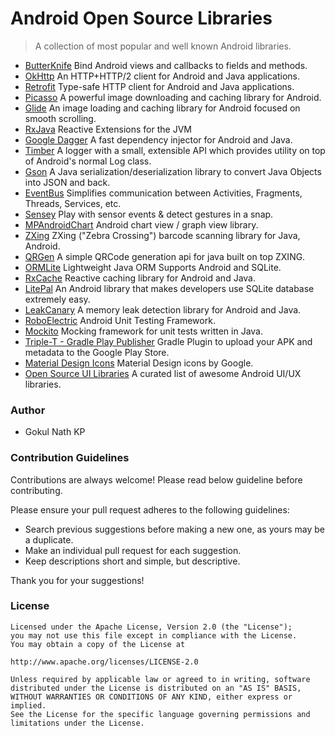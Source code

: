 # Android Open Source Libraries

> A collection of most popular and well known Android libraries.

- [ButterKnife](https://github.com/JakeWharton/butterknife) Bind Android views and callbacks to fields and methods.
- [OkHttp](https://github.com/square/okhttp) An HTTP+HTTP/2 client for Android and Java applications.
- [Retrofit](https://github.com/square/retrofit) Type-safe HTTP client for Android and Java applications.
- [Picasso](https://github.com/square/picasso) A powerful image downloading and caching library for Android.
- [Glide](https://github.com/bumptech/glide) An image loading and caching library for Android focused on smooth scrolling.
- [RxJava](https://github.com/ReactiveX/RxJava) Reactive Extensions for the JVM
- [Google Dagger](https://github.com/google/dagger) A fast dependency injector for Android and Java.
- [Timber](https://github.com/JakeWharton/timber) A logger with a small, extensible API which provides utility on top of Android's normal Log class.
- [Gson](https://github.com/google/gson) A Java serialization/deserialization library to convert Java Objects into JSON and back.
- [EventBus](https://github.com/greenrobot/EventBus) Simplifies communication between Activities, Fragments, Threads, Services, etc. 
- [Sensey](https://github.com/nisrulz/sensey) Play with sensor events & detect gestures in a snap.
- [MPAndroidChart](https://github.com/PhilJay/MPAndroidChart) Android chart view / graph view library.
- [ZXing](https://github.com/zxing/zxing) ZXing ("Zebra Crossing") barcode scanning library for Java, Android.
- [QRGen](https://github.com/kenglxn/QRGen) A simple QRCode generation api for java built on top ZXING.
- [ORMLite](http://ormlite.com/sqlite_java_android_orm.shtml) Lightweight Java ORM Supports Android and SQLite.
- [RxCache](https://github.com/VictorAlbertos/RxCache) Reactive caching library for Android and Java.
- [LitePal](https://github.com/LitePalFramework/LitePal) An Android library that makes developers use SQLite database extremely easy.
- [LeakCanary](https://github.com/square/leakcanary) A memory leak detection library for Android and Java.
- [RoboElectric](https://github.com/robolectric/robolectric) Android Unit Testing Framework.
- [Mockito](https://github.com/mockito/mockito) Mocking framework for unit tests written in Java.
- [Triple-T - Gradle Play Publisher](https://github.com/Triple-T/gradle-play-publisher) Gradle Plugin to upload your APK and metadata to the Google Play Store.
- [Material Design Icons](https://github.com/google/material-design-icons) Material Design icons by Google.
- [Open Source UI Libraries](https://github.com/gokulnathperiasamy/Android-Open-Source-UI-Libraries) A curated list of awesome Android UI/UX libraries.


### Author

- Gokul Nath KP

### Contribution Guidelines

Contributions are always welcome! Please read below guideline before contributing.

Please ensure your pull request adheres to the following guidelines:

- Search previous suggestions before making a new one, as yours may be a duplicate.
- Make an individual pull request for each suggestion.
- Keep descriptions short and simple, but descriptive.

Thank you for your suggestions!

### License

```
Licensed under the Apache License, Version 2.0 (the "License");
you may not use this file except in compliance with the License.
You may obtain a copy of the License at

http://www.apache.org/licenses/LICENSE-2.0

Unless required by applicable law or agreed to in writing, software
distributed under the License is distributed on an "AS IS" BASIS,
WITHOUT WARRANTIES OR CONDITIONS OF ANY KIND, either express or implied.
See the License for the specific language governing permissions and
limitations under the License.
```
